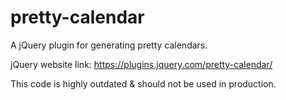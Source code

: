 pretty-calendar
===============

A jQuery plugin for generating pretty calendars.

jQuery website link: https://plugins.jquery.com/pretty-calendar/

This code is highly outdated & should not be used in production.
